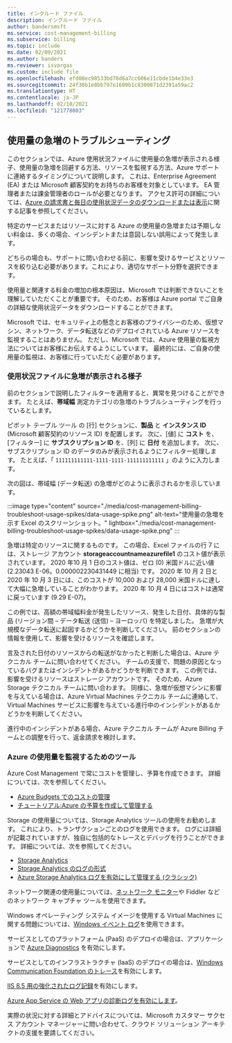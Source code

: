 ```yaml
---
title: インクルード ファイル
description: インクルード ファイル
author: bandersmsft
ms.service: cost-management-billing
ms.subservice: billing
ms.topic: include
ms.date: 02/09/2021
ms.author: banders
ms.reviewer: isvargas
ms.custom: include file
ms.openlocfilehash: efd08ec98533bd78d6a7cc606e11cbde1b4e33e3
ms.sourcegitcommit: 24f30b1e8bb797e1609b1c8300871d2391a59ac2
ms.translationtype: HT
ms.contentlocale: ja-JP
ms.lasthandoff: 02/10/2021
ms.locfileid: "121778803"
---
```

## <a name="troubleshoot-usage-spikes"></a>使用量の急増のトラブルシューティング

このセクションでは、Azure 使用状況ファイルに使用量の急増が表示される様子、使用量の急増を回避する方法、リソースを監視する方法、Azure サポートに連絡するタイミングについて説明します。 これは、Enterprise Agreement (EA) または Microsoft 顧客契約をお持ちのお客様を対象としています。 EA 管理者または課金管理者のロールが必要となります。 アクセス許可の詳細については、[Azure の請求書と毎日の使用状況データのダウンロードまたは表示](../articles/cost-management-billing/manage/download-azure-invoice-daily-usage-date.md)に関する記事を参照してください。

特定のサービスまたはリソースに対する Azure の使用量の急増または予期しない料金は、多くの場合、インシデントまたは意図しない誤用によって発生します。

どちらの場合も、サポートに問い合わせる前に、影響を受けるサービスとリソースを絞り込む必要があります。これにより、適切なサポート分野を選択できます。

使用量と関連する料金の増加の根本原因は、Microsoft では判断できないことを理解していただくことが重要です。 そのため、お客様は Azure portal でご自身の詳細な使用状況データをダウンロードすることができます。

Microsoft では、セキュリティ上の懸念とお客様のプライバシーのため、仮想マシン、ネットワーク、データ転送などのデプロイされている Azure リソースを監視することはありません。 ただし、Microsoft では、Azure 使用量の監視方法についてはお客様にお伝えするようにしています。 最終的には、ご自身の使用量の監視は、お客様に行っていただく必要があります。

### <a name="what-a-spike-looks-like-in-the-usage-file"></a>使用状況ファイルに急増が表示される様子

前のセクションで説明したフィルターを適用すると、異常を見つけることができます。 たとえば、**帯域幅** 測定カテゴリの急増のトラブルシューティングを行っているとします。

ピボット テーブル ツール の [行] セクションに、**製品** と **インスタンス ID** (Microsoft 顧客契約のリソース ID) を配置します。 次に、[値] に **コスト** を、[フィルター] に **サブスクリプション ID** を、[列] に **日付** を追加します。 次に、サブスクリプション ID のデータのみが表示されるようにフィルター処理します。 たとえば、「 `111111111111-1111-1111-111111111111` 」のように入力します。

次の図は、帯域幅 (データ転送) の急増がどのように表示されるかを示しています。

:::image type="content" source="./media/cost-management-billing-troubleshoot-usage-spikes/data-usage-spike.png" alt-text="使用量の急増を示す Excel のスクリーンショット。" lightbox="./media/cost-management-billing-troubleshoot-usage-spikes/data-usage-spike.png" :::

急増は特定のリソースに関するものです。 この場合、Excel ファイルの行 7 には、ストレージ アカウント **storageaccountnameazurefile1** のコスト値が表示されています。 2020 年10 月 1 日のコスト値は、ゼロ (0) 米国ドルに近い値 (2.23043 E-06。0.000002230431449 に相当) です。 2020 年 10 月 2 日と 2020 年 10 月 3 日には、このコストが 10,000 および 28,000 米国ドルに達して大幅に急増していることがわかります。 2020 年 10 月 4 日にはコストは通常に戻っています (9.29 E-07)。

この例では、高額の帯域幅料金が発生したリソース、発生した日付、具体的な製品 (リージョン間 – データ転送 (送信) – ヨーロッパ) を特定しました。 急増が大規模なデータ転送に起因するかどうかを判断してください。 前のセクションの情報を使用して、影響を受けるリソースを確認します。

言及された日付のリソースからの転送がなかったと判断した場合は、Azure テクニカル チームに問い合わせてください。 チームの支援で、問題の原因となっているバグまたはインシデントがあるかどうかを判断できます。 この例では、影響を受けるリソースはストレージ アカウントです。 そのため、Azure Storage テクニカル チームに問い合わます。 同様に、急増が仮想マシンに影響を与えている場合は、Azure Virtual Machines テクニカル チームに連絡して、Virtual Machines サービスに影響を与えている進行中のインシデントがあるかどうかを判断してください。

進行中のインシデントがある場合、Azure テクニカル チームが Azure Billing チームとの調整を行って、返金請求を検討します。

### <a name="tools-to-monitor-azure-usage"></a>Azure の使用量を監視するためのツール

Azure Cost Management で常にコストを管理し、予算を作成できます。 詳細については、次を参照してください。

- [Azure Budgets でのコストの管理](../articles/cost-management-billing/manage/cost-management-budget-scenario.md)
- [チュートリアル:Azure の予算を作成して管理する](../articles/cost-management-billing/costs/tutorial-acm-create-budgets.md)

Storage の使用量については、Storage Analytics ツールの使用をお勧めします。 これにより、トランザクションごとのログを使用できます。 ログには詳細が記載されていますが、独自に包括的なトレースとデバッグを行うことができます。 詳細については、次を参照してください。

- [Storage Analytics](../articles/storage/common/storage-analytics.md)
- [Storage Analytics のログの形式](/rest/api/storageservices/Storage-Analytics-Log-Format)
- [Azure Storage Analytics ログを有効にして管理する (クラシック)](../articles/storage/common/manage-storage-analytics-logs.md)

ネットワーク関連の使用量については、[ネットワーク モニター](https://www.microsoft.com/download/details.aspx?id=4865)や Fiddler などのネットワーク キャプチャ ツールを使用できます。

Windows オペレーティング システム イメージを使用する Virtual Machines に関する問題については、[Windows イベント ログ](/windows/win32/wes/windows-event-log)を使用できます。

サービスとしてのプラットフォーム (PaaS) のデプロイの場合は、アプリケーションで [Azure Diagnostics](../articles/cloud-services/cloud-services-dotnet-diagnostics.md) を有効にします。

サービスとしてのインフラストラクチャ (IaaS) のデプロイの場合は、[Windows Communication Foundation のトレース](/dotnet/framework/wcf/diagnostics/tracing/configuring-tracing)を有効にします。

[IIS 8.5 用の強化されたログ記録](/iis/get-started/whats-new-in-iis-85/enhanced-logging-for-iis85)を有効にします。

[Azure App Service の Web アプリの診断ログを有効にします](../articles/app-service/troubleshoot-diagnostic-logs.md)。

実際の状況に対する詳細とアドバイスについては、Microsoft カスタマー サクセス アカウント マネージャーに問い合わせて、クラウド ソリューション アーキテクトの支援を要請してください。